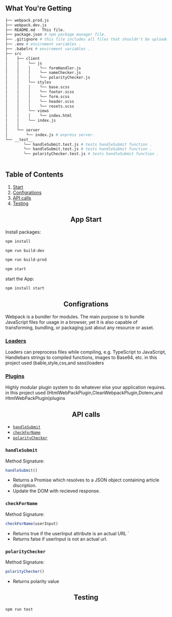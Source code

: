 ## What You're Getting
```bash
├── webpack.prod.js
├── webpack.dev.js
├── README.md - This file.
├── package.json # npm package manager file.
├── .gitignore # this file includes all files that shouldn't be uploaded to git repo .
├── .env # enviroment variables .
├── .babelrc # enviroment variables .
├── src
│    ├── client
│    │    └── js
│    │    │    └── formHandler.js
│    │    │    └── nameChecker.js
│    │    │    └── polarityChecker.js
│    │    └── styles
│    │    │    └── base.scss
│    │    │    └── footer.scss
│    │    │    └── form.scss
│    │    │    └── header.scss
│    │    │    └── resets.scss
│    │    └── views
│    │    │    └── index.html
│    │    └── index.js
│    │
│    └── server
│        └── index.js # express server.
└── __test__ 
        └── handleSubmit.test.js # tests handleSubmit function .
        └── handleSubmit.test.js # tests handleSubmit function .
        └── polarityChecker.test.js # tests handleSubmit function .
        
```
## Table of Contents

1. [Start](#install)
2. [Configrations](#introduction)
3. [API calls](#concepts)
4. [Testing](#contributing)

 <h2 align="center">App Start</h2>
 
 Install packages:

```bash
npm install 
```
```bash
npm run build-dev 
```
```bash
npm run build-prod 
```
```bash
npm start 
```

start the App:

```bash
npm install start
```
 
 <h2 align="center">Configrations</h2>
 Webpack is a bundler for modules. The main purpose is to bundle JavaScript
 files for usage in a browser, yet it is also capable of transforming, bundling,
 or packaging just about any resource or asset.
 
 ### [Loaders](https://webpack.js.org/plugins/)
 Loaders can preprocess files while compiling, e.g. TypeScript to JavaScript, Handlebars strings to compiled functions, images to Base64, etc.
 in this project used (bable,style,css,and sass)loaders
 
 ### [Plugins](https://webpack.js.org/loaders/)
 Highly modular plugin system to do whatever else your application requires.
 in this project used (HtmlWebPackPlugin,CleanWebpackPlugin,Dotenv,and HtmlWebPackPlugin)plugins
 
 <h2 align="center">API calls</h2>
 
* [`handleSubmit`](#handleSubmit)
* [`checkForName`](#checkForName)
* [`polarityChecker`](#checkForName)

### `handleSubmit`

Method Signature:

```js
handleSubmit()
```

* Returns a Promise which resolves to a JSON object containing article discription.
* Update the DOM with recieved response.

### `checkForName`

Method Signature:

```js
checkForName(userInput)
```

* Returns true if the userInput attribute is an actual URL `
* Returns false if userInput is not an actual url.

### `polarityChecker`

Method Signature:

```js
polarityChecker()
```

* Returns polarity value

 <h2 align="center">Testing</h2>
 
```bash
npm run test
```
